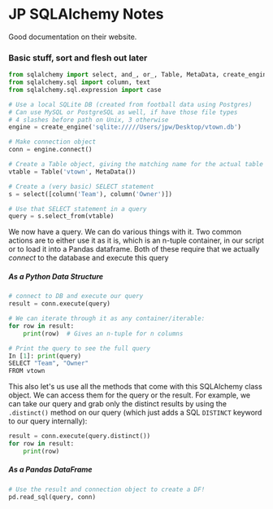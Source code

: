 # JP SQLAlchemy Notes
Good documentation on their website.


### Basic stuff, sort and flesh out later
```python
from sqlalchemy import select, and_, or_, Table, MetaData, create_engine
from sqlalchemy.sql import column, text
from sqlalchemy.sql.expression import case

# Use a local SQLite DB (created from football data using Postgres)
# Can use MySQL or PostgreSQL as well, if have those file types
# 4 slashes before path on Unix, 3 otherwise
engine = create_engine('sqlite://///Users/jpw/Desktop/vtown.db')

# Make connection object
conn = engine.connect()

# Create a Table object, giving the matching name for the actual table in the DB and a MetaData object
vtable = Table('vtown', MetaData())

# Create a (very basic) SELECT statement
s = select([column('Team'), column('Owner')])

# Use that SELECT statement in a query
query = s.select_from(vtable)
```

We now have a query.  We can do various things with it.  Two common actions are to either use it as it is, which is an n-tuple container, in our script or to load it into a Pandas dataframe.  Both of these require that we actually _connect_ to the database and execute this query

##### As a Python Data Structure
```python
# connect to DB and execute our query
result = conn.execute(query)

# We can iterate through it as any container/iterable:
for row in result:
    print(row)  # Gives an n-tuple for n columns

# Print the query to see the full query
In [1]: print(query)
SELECT "Team", "Owner"
FROM vtown
```

This also let's us use all the methods that come with this SQLAlchemy class object.  We can access them for the query or the result.  For example, we can take our query and grab only the distinct results by using the `.distinct()` method on our query (which just adds a SQL `DISTINCT` keyword to our query internally):

```python
result = conn.execute(query.distinct())
for row in result:
    print(row)
```


##### As a Pandas DataFrame
```python
# Use the result and connection object to create a DF!
pd.read_sql(query, conn)
```
